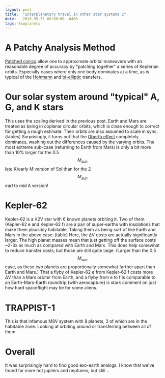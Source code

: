 ```yaml
---
layout: post
title:  "Interplanetary travel in other star systems 2"
date:   2018-05-31 00:00:00 -0400
tags: Exoplanets
---
```

<script type="text/javascript" async
  src="https://cdnjs.cloudflare.com/ajax/libs/mathjax/2.7.4/MathJax.js?config=TeX-MML-AM_CHTML">
</script>

# A Patchy Analysis Method
[Patched conics][Patched conics wiki] allow one to approximate orbital maneuvers with an reasonable degree of accuracy by "patching together" a series of Keplerian orbits. Especially cases where only one body dominates at a time, as is typical of the [Hohmann][Hohmann wiki] and [bi-elliptic][bi-elliptic wiki] transfers.

# Our solar system around "typical" A, G, and K stars #
This uses the scaling derived in the previous post. Earth and Mars are treated as being in coplanar circular orbits, which is close enough to correct for getting a rough estimate. Their orbits are also assumed to scale in sync.
(tables)
Surprisingly, it turns out that the [Oberth effect][Oberth wiki] completely dominates, washing out the differences caused by the varying orbits. The most extreme sub-case (returning to Earth from Mars) is only a bit more than 10% larger for the 0.5 $$M_{sun}$$ late K/early M version of Sol than for the 2 $$M_{sun}$$ earl to mid A version!

# Kepler-62
Kepler-62 is a K2V star with 6 known planets orbiting it. Two of them (Kepler-62 e and Kepler-62 f) are a pair of super-earths with insolations that make them plausibly habitable. Taking them as being sort of like Earth and Mars in the above case:
(table)
Here, the ΔV costs are actually significantly larger. The high planet masses mean that just getting off the surface costs ~2-3x as much as compared with Earth and Mars. This does help somewhat to reduce transfer costs, but those are still quite large. (Larger than the 0.5 $$M_{sun}$$ case, as these two planets are proportionally somewhat farther apart than Earth and Mars.)
That a flyby of Kepler-62 e from Kepler-62 f costs more ΔV than a Mars orbiter from Earth, and a flyby from e to f is comparable to an Earth-Mars-Earth roundtrip (with aerocapture) is stark comment on just how hard spaceflight may be for some aliens.


# TRAPPIST-1
This is that infamous M8V system with 8 planets, 3 of which are in the habitable zone. Looking at orbiting around or transferring between all of them:

# Overall
It was surprisingly hard to find good exo-earth analogs. I know that we've found far more hot jupiters and neptunes, but still...

[Patched conics wiki]: https://en.wikipedia.org/wiki/Patched_conic_approximation
[braeunig]: http://www.braeunig.us/space/orbmech.htm
[Hohmann wiki]: https://en.wikipedia.org/wiki/Hohmann_transfer_orbit
[bi-elliptic wiki]: https://en.wikipedia.org/wiki/Bi-elliptic_transfer
[Oberth wiki]: https://en.wikipedia.org/wiki/Oberth_effect
